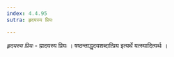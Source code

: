 ```yaml
---
index: 4.4.95
sutra: हृदयस्य प्रियः

---
```

_हृदयस्य प्रियः_ - ह्मदयस्य प्रियः । षष्ठन्ताद्धृदयशब्दात्प्रिय इत्यर्थे यत्स्यादित्यर्थः । 